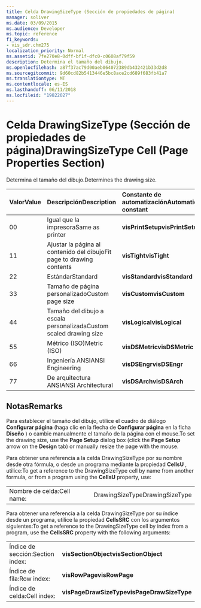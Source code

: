 ```yaml
---
title: Celda DrawingSizeType (Sección de propiedades de página)
manager: soliver
ms.date: 03/09/2015
ms.audience: Developer
ms.topic: reference
f1_keywords:
- vis_sdr.chm275
localization_priority: Normal
ms.assetid: 7fe270e8-0dff-bf1f-dfc0-c0608af79f59
description: Determina el tamaño del dibujo.
ms.openlocfilehash: a87f37ac79d00aeb064072389db432421b33d2d8
ms.sourcegitcommit: 9d60cd82b5413446e5bc8ace2cd689f683fb41a7
ms.translationtype: MT
ms.contentlocale: es-ES
ms.lasthandoff: 06/11/2018
ms.locfileid: "19822027"
---
```

# <a name="drawingsizetype-cell-page-properties-section"></a><span data-ttu-id="1e8d7-103">Celda DrawingSizeType (Sección de propiedades de página)</span><span class="sxs-lookup"><span data-stu-id="1e8d7-103">DrawingSizeType Cell (Page Properties Section)</span></span>

<span data-ttu-id="1e8d7-104">Determina el tamaño del dibujo.</span><span class="sxs-lookup"><span data-stu-id="1e8d7-104">Determines the drawing size.</span></span>
  
|<span data-ttu-id="1e8d7-105">**Valor**</span><span class="sxs-lookup"><span data-stu-id="1e8d7-105">**Value**</span></span>|<span data-ttu-id="1e8d7-106">**Descripción**</span><span class="sxs-lookup"><span data-stu-id="1e8d7-106">**Description**</span></span>|<span data-ttu-id="1e8d7-107">**Constante de automatización**</span><span class="sxs-lookup"><span data-stu-id="1e8d7-107">**Automation constant**</span></span>|
|:-----|:-----|:-----|
|<span data-ttu-id="1e8d7-108">0</span><span class="sxs-lookup"><span data-stu-id="1e8d7-108">0</span></span>  <br/> |<span data-ttu-id="1e8d7-109">Igual que la impresora</span><span class="sxs-lookup"><span data-stu-id="1e8d7-109">Same as printer</span></span>  <br/> |<span data-ttu-id="1e8d7-110">**visPrintSetup**</span><span class="sxs-lookup"><span data-stu-id="1e8d7-110">**visPrintSetup**</span></span> <br/> |
|<span data-ttu-id="1e8d7-111">1</span><span class="sxs-lookup"><span data-stu-id="1e8d7-111">1</span></span>  <br/> |<span data-ttu-id="1e8d7-112">Ajustar la página al contenido del dibujo</span><span class="sxs-lookup"><span data-stu-id="1e8d7-112">Fit page to drawing contents</span></span>  <br/> |<span data-ttu-id="1e8d7-113">**visTight**</span><span class="sxs-lookup"><span data-stu-id="1e8d7-113">**visTight**</span></span> <br/> |
|<span data-ttu-id="1e8d7-114">2</span><span class="sxs-lookup"><span data-stu-id="1e8d7-114">2</span></span>  <br/> |<span data-ttu-id="1e8d7-115">Estándar</span><span class="sxs-lookup"><span data-stu-id="1e8d7-115">Standard</span></span>  <br/> |<span data-ttu-id="1e8d7-116">**visStandard**</span><span class="sxs-lookup"><span data-stu-id="1e8d7-116">**visStandard**</span></span> <br/> |
|<span data-ttu-id="1e8d7-117">3</span><span class="sxs-lookup"><span data-stu-id="1e8d7-117">3</span></span>  <br/> |<span data-ttu-id="1e8d7-118">Tamaño de página personalizado</span><span class="sxs-lookup"><span data-stu-id="1e8d7-118">Custom page size</span></span>  <br/> |<span data-ttu-id="1e8d7-119">**visCustom**</span><span class="sxs-lookup"><span data-stu-id="1e8d7-119">**visCustom**</span></span> <br/> |
|<span data-ttu-id="1e8d7-120">4</span><span class="sxs-lookup"><span data-stu-id="1e8d7-120">4</span></span>  <br/> |<span data-ttu-id="1e8d7-121">Tamaño del dibujo a escala personalizada</span><span class="sxs-lookup"><span data-stu-id="1e8d7-121">Custom scaled drawing size</span></span>  <br/> |<span data-ttu-id="1e8d7-122">**visLogical**</span><span class="sxs-lookup"><span data-stu-id="1e8d7-122">**visLogical**</span></span> <br/> |
|<span data-ttu-id="1e8d7-123">5</span><span class="sxs-lookup"><span data-stu-id="1e8d7-123">5</span></span>  <br/> |<span data-ttu-id="1e8d7-124">Métrico (ISO)</span><span class="sxs-lookup"><span data-stu-id="1e8d7-124">Metric (ISO)</span></span>  <br/> |<span data-ttu-id="1e8d7-125">**visDSMetric**</span><span class="sxs-lookup"><span data-stu-id="1e8d7-125">**visDSMetric**</span></span> <br/> |
|<span data-ttu-id="1e8d7-126">6</span><span class="sxs-lookup"><span data-stu-id="1e8d7-126">6</span></span>  <br/> |<span data-ttu-id="1e8d7-127">Ingeniería ANSI</span><span class="sxs-lookup"><span data-stu-id="1e8d7-127">ANSI Engineering</span></span>  <br/> |<span data-ttu-id="1e8d7-128">**visDSEngr**</span><span class="sxs-lookup"><span data-stu-id="1e8d7-128">**visDSEngr**</span></span> <br/> |
|<span data-ttu-id="1e8d7-129">7</span><span class="sxs-lookup"><span data-stu-id="1e8d7-129">7</span></span>  <br/> |<span data-ttu-id="1e8d7-130">De arquitectura ANSI</span><span class="sxs-lookup"><span data-stu-id="1e8d7-130">ANSI Architectural</span></span>  <br/> |<span data-ttu-id="1e8d7-131">**visDSArch**</span><span class="sxs-lookup"><span data-stu-id="1e8d7-131">**visDSArch**</span></span> <br/> |
   
## <a name="remarks"></a><span data-ttu-id="1e8d7-132">Notas</span><span class="sxs-lookup"><span data-stu-id="1e8d7-132">Remarks</span></span>

<span data-ttu-id="1e8d7-133">Para establecer el tamaño del dibujo, utilice el cuadro de diálogo **Configurar página** (haga clic en la flecha de **Configurar página** en la ficha **Diseño** ) o cambie manualmente el tamaño de la página con el mouse.</span><span class="sxs-lookup"><span data-stu-id="1e8d7-133">To set the drawing size, use the **Page Setup** dialog box (click the **Page Setup** arrow on the **Design** tab) or manually resize the page with the mouse.</span></span> 
  
<span data-ttu-id="1e8d7-134">Para obtener una referencia a la celda DrawingSizeType por su nombre desde otra fórmula, o desde un programa mediante la propiedad **CellsU** , utilice:</span><span class="sxs-lookup"><span data-stu-id="1e8d7-134">To get a reference to the DrawingSizeType cell by name from another formula, or from a program using the **CellsU** property, use:</span></span> 
  
|||
|:-----|:-----|
|<span data-ttu-id="1e8d7-135">Nombre de celda:</span><span class="sxs-lookup"><span data-stu-id="1e8d7-135">Cell name:</span></span>  <br/> |<span data-ttu-id="1e8d7-136">DrawingSizeType</span><span class="sxs-lookup"><span data-stu-id="1e8d7-136">DrawingSizeType</span></span>  <br/> |
   
<span data-ttu-id="1e8d7-137">Para obtener una referencia a la celda DrawingSizeType por su índice desde un programa, utilice la propiedad **CellsSRC** con los argumentos siguientes:</span><span class="sxs-lookup"><span data-stu-id="1e8d7-137">To get a reference to the DrawingSizeType cell by index from a program, use the **CellsSRC** property with the following arguments:</span></span> 
  
|||
|:-----|:-----|
|<span data-ttu-id="1e8d7-138">Índice de sección:</span><span class="sxs-lookup"><span data-stu-id="1e8d7-138">Section index:</span></span>  <br/> |<span data-ttu-id="1e8d7-139">**visSectionObject**</span><span class="sxs-lookup"><span data-stu-id="1e8d7-139">**visSectionObject**</span></span> <br/> |
|<span data-ttu-id="1e8d7-140">Índice de fila:</span><span class="sxs-lookup"><span data-stu-id="1e8d7-140">Row index:</span></span>  <br/> |<span data-ttu-id="1e8d7-141">**visRowPage**</span><span class="sxs-lookup"><span data-stu-id="1e8d7-141">**visRowPage**</span></span> <br/> |
|<span data-ttu-id="1e8d7-142">Índice de celda:</span><span class="sxs-lookup"><span data-stu-id="1e8d7-142">Cell index:</span></span>  <br/> |<span data-ttu-id="1e8d7-143">**visPageDrawSizeType**</span><span class="sxs-lookup"><span data-stu-id="1e8d7-143">**visPageDrawSizeType**</span></span> <br/> |
   

